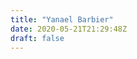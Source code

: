 ```yaml
---
title: "Yanael Barbier"
date: 2020-05-21T21:29:48Z
draft: false
---
```


<!-- _Behind the rocket!_ -->